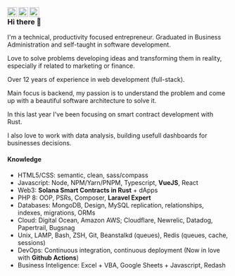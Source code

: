 <a href="https://www.instagram.com/gabrielmkoerich" target="_blank">
  <img align="left" alt="Instagram" width="22px" src="https://raw.githubusercontent.com/hussainweb/hussainweb/main/icons/instagram.png" />
</a>
<a href="https://twitter.com/gabrielmkoerich" target="_blank">
  <img align="left" alt="Twitter" width="22px" src="https://raw.githubusercontent.com/peterthehan/peterthehan/master/assets/twitter.svg" />
</a>
<a href="https://www.linkedin.com/in/gabrielkoerich" target="_blank">
  <img align="left" alt="Linkedin" width="22px" src="https://raw.githubusercontent.com/peterthehan/peterthehan/master/assets/linkedin.svg" />
</a>

<img align="center" width="0px" src="https://visitor-badge.glitch.me/badge?page_id=gabrielkoerich.gabrielkoerich" />

### Hi there 👋

I'm a technical, productivity focused entrepreneur. Graduated in Business Administration and self-taught in software development. 

Love to solve problems developing ideas and transforming them in reality, especially if related to marketing or finance. 

Over 12 years of experience in web development (full-stack).

Main focus is backend, my passion is to understand the problem and come up with a beautiful software architecture to solve it.

In this last year I've been focusing on smart contract development with Rust.

I also love to work with data analysis, building usefull dashboards for businesses decisions.

#### Knowledge

* HTML5/CSS: semantic, clean, sass/compass
* Javascript: Node, NPM/Yarn/PNPM, Typescript, **VueJS**, React
* Web3: **Solana Smart Contracts in Rust** + dApps
* PHP 8: OOP, PSRs, Composer, **Laravel Expert**
* Databases: MongoDB, Design, MySQL replication, relationships, indexes, migrations, ORMs
* Cloud: Digital Ocean, Amazon AWS; Cloudflare, Newrelic, Datadog, Papertrail, Bugsnag
* Unix, LAMP, Bash, ZSH, Git, Beanstalkd (queues), Redis (queues, cache, sessions)
* DevOps: Continuous integration, continuous deployment (Now in love with **Github Actions**)
* Business Inteligence: Excel + VBA, Google Sheets + Javascript, Redash
